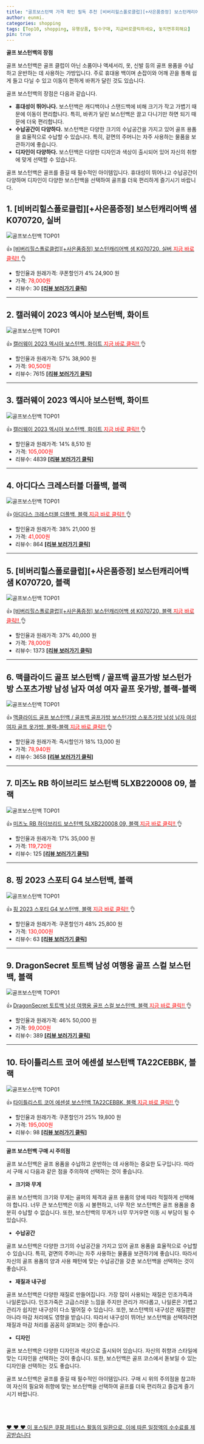 ```yaml
---
title: "골프보스턴백 가격 확인 필독 추천 [비버리힐스폴로클럽][+사은품증정] 보스턴캐리어백 샘 K070720, 실버 비교 장점 구매가이드"
author: eunmi.
categories: shopping
tags: [Top10, shopping, 유행상품, 필수구매, 지금바로클릭하세요, 놓치면후회해요]
pin: true
---
```

**골프 보스턴백의 장점**

골프 보스턴백은 골프 클럽이 아닌 소품이나 액세서리, 옷, 신발 등의 골프 용품을 수납하고 운반하는 데 사용하는 가방입니다. 주로 휴대용 백이며 손잡이와 어깨 끈을 통해 쉽게 들고 다닐 수 있고 이동이 편하게 바퀴가 달린 것도 있습니다.

골프 보스턴백의 장점은 다음과 같습니다.

* **휴대성이 뛰어나다.** 보스턴백은 캐디백이나 스탠드백에 비해 크기가 작고 가볍기 때문에 이동이 편리합니다. 특히, 바퀴가 달린 보스턴백은 끌고 다니기만 하면 되기 때문에 더욱 편리합니다.
* **수납공간이 다양하다.** 보스턴백은 다양한 크기의 수납공간을 가지고 있어 골프 용품을 효율적으로 수납할 수 있습니다. 특히, 겉면의 주머니는 자주 사용하는 물품을 보관하기에 좋습니다.
* **디자인이 다양하다.** 보스턴백은 다양한 디자인과 색상이 출시되어 있어 자신의 취향에 맞게 선택할 수 있습니다.

골프 보스턴백은 골프를 즐길 때 필수적인 아이템입니다. 휴대성이 뛰어나고 수납공간이 다양하며 디자인이 다양한 보스턴백을 선택하여 골프를 더욱 편리하게 즐기시기 바랍니다.

   

## 1. [비버리힐스폴로클럽][+사은품증정] 보스턴캐리어백 샘 K070720, 실버

![골프보스턴백 TOP01](https://thumbnail8.coupangcdn.com/thumbnails/remote/230x230ex/image/vendor_inventory/d41c/8e4a4e41a764ba08d15b652fb4b58466695c6bda7f57b4d94dc961a02ade.jpg)


👍 [[비버리힐스폴로클럽][+사은품증정] 보스턴캐리어백 샘 K070720, 실버 <font color=red> 지금 바로 클릭!! </font> ](https://link.coupang.com/re/AFFSDP?lptag=AF3617701&subid=GithubCoopas&pageKey=4649709228&traceid=V0-153&itemId=5795235561&vendorItemId=72495144849) 👌 


- 할인율과 원래가격: 쿠폰할인가 4%  24,900   원
- 가격: <span style='color:red'>78,000원</span>
- 리뷰수: 30  [**[리뷰 보러가기 클릭]**](https://link.coupang.com/re/AFFSDP?lptag=AF3617701&subid=GithubCoopas&pageKey=4649709228&traceid=V0-153&itemId=5795235561&vendorItemId=72495144849)

---


   

## 2. 캘러웨이 2023 엑시아 보스턴백, 화이트

![골프보스턴백 TOP01](https://thumbnail7.coupangcdn.com/thumbnails/remote/230x230ex/image/vendor_inventory/02c0/5f4a66b2ceefd48ba87e9ae0270f85a90904e0f22e707fc4225ccc4372e1.jpg)


👍 [캘러웨이 2023 엑시아 보스턴백, 화이트 <font color=red> 지금 바로 클릭!! </font> ](https://link.coupang.com/re/AFFSDP?lptag=AF3617701&subid=GithubCoopas&pageKey=7414805558&traceid=V0-153&itemId=19220454752&vendorItemId=85201396224) 👌 


- 할인율과 원래가격: 57%  38,900   원
- 가격: <span style='color:red'>90,500원</span>
- 리뷰수: 7615  [**[리뷰 보러가기 클릭]**](https://link.coupang.com/re/AFFSDP?lptag=AF3617701&subid=GithubCoopas&pageKey=7414805558&traceid=V0-153&itemId=19220454752&vendorItemId=85201396224)

---


   

## 3. 캘러웨이 2023 엑시아 보스턴백, 화이트

![골프보스턴백 TOP01](https://thumbnail6.coupangcdn.com/thumbnails/remote/230x230ex/image/vendor_inventory/940b/392d8d79a0bb51ae0ebf35a2bfa0f7e4830874154e353a492e326acb5631.jpg)


👍 [캘러웨이 2023 엑시아 보스턴백, 화이트 <font color=red> 지금 바로 클릭!! </font> ](https://link.coupang.com/re/AFFSDP?lptag=AF3617701&subid=GithubCoopas&pageKey=7090498070&traceid=V0-153&itemId=17667919942&vendorItemId=84833335241) 👌 


- 할인율과 원래가격: 14%  8,510   원
- 가격: <span style='color:red'>105,000원</span>
- 리뷰수: 4839  [**[리뷰 보러가기 클릭]**](https://link.coupang.com/re/AFFSDP?lptag=AF3617701&subid=GithubCoopas&pageKey=7090498070&traceid=V0-153&itemId=17667919942&vendorItemId=84833335241)

---


   

## 4. 아디다스 크레스터블 더플백, 블랙

![골프보스턴백 TOP01](https://thumbnail9.coupangcdn.com/thumbnails/remote/230x230ex/image/retail/images/2023/09/28/10/5/4e8f9500-0e8a-416c-a101-6f5d166bae57.jpg)


👍 [아디다스 크레스터블 더플백, 블랙 <font color=red> 지금 바로 클릭!! </font> ](https://link.coupang.com/re/AFFSDP?lptag=AF3617701&subid=GithubCoopas&pageKey=7442134567&traceid=V0-153&itemId=19354708068&vendorItemId=87312687565) 👌 


- 할인율과 원래가격: 38%  21,000   원
- 가격: <span style='color:red'>41,000원</span>
- 리뷰수: 864  [**[리뷰 보러가기 클릭]**](https://link.coupang.com/re/AFFSDP?lptag=AF3617701&subid=GithubCoopas&pageKey=7442134567&traceid=V0-153&itemId=19354708068&vendorItemId=87312687565)

---


   

## 5. [비버리힐스폴로클럽][+사은품증정] 보스턴캐리어백 샘 K070720, 블랙

![골프보스턴백 TOP01](https://thumbnail10.coupangcdn.com/thumbnails/remote/230x230ex/image/vendor_inventory/48cc/adcaf75e66e87b4ee74c9d902fc9094a00b367867c6b901b844bb0a9b06e.jpg)


👍 [[비버리힐스폴로클럽][+사은품증정] 보스턴캐리어백 샘 K070720, 블랙 <font color=red> 지금 바로 클릭!! </font> ](https://link.coupang.com/re/AFFSDP?lptag=AF3617701&subid=GithubCoopas&pageKey=4649709228&traceid=V0-153&itemId=5795235551&vendorItemId=72495144800) 👌 


- 할인율과 원래가격: 37%  40,000   원
- 가격: <span style='color:red'>78,000원</span>
- 리뷰수: 1373  [**[리뷰 보러가기 클릭]**](https://link.coupang.com/re/AFFSDP?lptag=AF3617701&subid=GithubCoopas&pageKey=4649709228&traceid=V0-153&itemId=5795235551&vendorItemId=72495144800)

---


   

## 6. 맥클라이드 골프 보스턴백 / 골프백 골프가방 보스턴가방 스포츠가방 남성 남자 여성 여자 골프 옷가방, 블랙-블랙

![골프보스턴백 TOP01](https://thumbnail10.coupangcdn.com/thumbnails/remote/230x230ex/image/vendor_inventory/8c47/1b17b3dd8552224be5a04d8fc150b6e1e335ef29ac9d8353356458b889e5.jpg)


👍 [맥클라이드 골프 보스턴백 / 골프백 골프가방 보스턴가방 스포츠가방 남성 남자 여성 여자 골프 옷가방, 블랙-블랙 <font color=red> 지금 바로 클릭!! </font> ](https://link.coupang.com/re/AFFSDP?lptag=AF3617701&subid=GithubCoopas&pageKey=7413355&traceid=V0-153&itemId=32707765&vendorItemId=83952893927) 👌 


- 할인율과 원래가격: 즉시할인가 18%  13,000   원
- 가격: <span style='color:red'>78,940원</span>
- 리뷰수: 3658  [**[리뷰 보러가기 클릭]**](https://link.coupang.com/re/AFFSDP?lptag=AF3617701&subid=GithubCoopas&pageKey=7413355&traceid=V0-153&itemId=32707765&vendorItemId=83952893927)

---


   

## 7. 미즈노 RB 하이브리드 보스턴백 5LXB220008 09, 블랙

![골프보스턴백 TOP01](https://thumbnail7.coupangcdn.com/thumbnails/remote/230x230ex/image/retail/images/2022/04/14/11/9/de4abda9-471a-4bae-adc0-6667b4bfc84f.jpg)


👍 [미즈노 RB 하이브리드 보스턴백 5LXB220008 09, 블랙 <font color=red> 지금 바로 클릭!! </font> ](https://link.coupang.com/re/AFFSDP?lptag=AF3617701&subid=GithubCoopas&pageKey=6457919573&traceid=V0-153&itemId=14043850726&vendorItemId=81291610736) 👌 


- 할인율과 원래가격: 17%  35,000   원
- 가격: <span style='color:red'>119,720원</span>
- 리뷰수: 125  [**[리뷰 보러가기 클릭]**](https://link.coupang.com/re/AFFSDP?lptag=AF3617701&subid=GithubCoopas&pageKey=6457919573&traceid=V0-153&itemId=14043850726&vendorItemId=81291610736)

---


   

## 8. 핑 2023 스포티 G4 보스턴백, 블랙

![골프보스턴백 TOP01](https://thumbnail8.coupangcdn.com/thumbnails/remote/230x230ex/image/vendor_inventory/85b9/c692b213964b4601dfe0d16f502a017e81945904603bf302126942853e4d.jpg)


👍 [핑 2023 스포티 G4 보스턴백, 블랙 <font color=red> 지금 바로 클릭!! </font> ](https://link.coupang.com/re/AFFSDP?lptag=AF3617701&subid=GithubCoopas&pageKey=7414803255&traceid=V0-153&itemId=19220446546&vendorItemId=85628410154) 👌 


- 할인율과 원래가격: 쿠폰할인가 48%  25,800   원
- 가격: <span style='color:red'>130,000원</span>
- 리뷰수: 63  [**[리뷰 보러가기 클릭]**](https://link.coupang.com/re/AFFSDP?lptag=AF3617701&subid=GithubCoopas&pageKey=7414803255&traceid=V0-153&itemId=19220446546&vendorItemId=85628410154)

---


   

## 9. DragonSecret 토트백 남성 여행용 골프 스컬 보스턴백, 블랙

![골프보스턴백 TOP01](https://thumbnail7.coupangcdn.com/thumbnails/remote/230x230ex/image/vendor_inventory/31eb/664ae614bcae421deb8f477da67b72d17b3c610175cc7c9360b361672c86.jpg)


👍 [DragonSecret 토트백 남성 여행용 골프 스컬 보스턴백, 블랙 <font color=red> 지금 바로 클릭!! </font> ](https://link.coupang.com/re/AFFSDP?lptag=AF3617701&subid=GithubCoopas&pageKey=7373711763&traceid=V0-153&itemId=19027222211&vendorItemId=86151407497) 👌 


- 할인율과 원래가격: 46%  50,000   원
- 가격: <span style='color:red'>99,000원</span>
- 리뷰수: 389  [**[리뷰 보러가기 클릭]**](https://link.coupang.com/re/AFFSDP?lptag=AF3617701&subid=GithubCoopas&pageKey=7373711763&traceid=V0-153&itemId=19027222211&vendorItemId=86151407497)

---


   

## 10. 타이틀리스트 코어 에센셜 보스턴백 TA22CEBBK, 블랙

![골프보스턴백 TOP01](https://thumbnail7.coupangcdn.com/thumbnails/remote/230x230ex/image/vendor_inventory/ceae/0857d8b653e13f96233d356ef6cda90c3ac5e19f842b1a44d006d909fcb1.jpg)


👍 [타이틀리스트 코어 에센셜 보스턴백 TA22CEBBK, 블랙 <font color=red> 지금 바로 클릭!! </font> ](https://link.coupang.com/re/AFFSDP?lptag=AF3617701&subid=GithubCoopas&pageKey=6790428968&traceid=V0-153&itemId=15996645709&vendorItemId=85656150147) 👌 


- 할인율과 원래가격: 쿠폰할인가 25%  19,800   원
- 가격: <span style='color:red'>195,000원</span>
- 리뷰수: 98  [**[리뷰 보러가기 클릭]**](https://link.coupang.com/re/AFFSDP?lptag=AF3617701&subid=GithubCoopas&pageKey=6790428968&traceid=V0-153&itemId=15996645709&vendorItemId=85656150147)

---
**골프 보스턴백 구매 시 주의점**

골프 보스턴백은 골프 용품을 수납하고 운반하는 데 사용하는 중요한 도구입니다. 따라서 구매 시 다음과 같은 점을 주의하여 선택하는 것이 좋습니다.

* **크기와 무게**

골프 보스턴백의 크기와 무게는 골퍼의 체격과 골프 용품의 양에 따라 적절하게 선택해야 합니다. 너무 큰 보스턴백은 이동 시 불편하고, 너무 작은 보스턴백은 골프 용품을 충분히 수납할 수 없습니다. 또한, 보스턴백의 무게가 너무 무거우면 이동 시 부담이 될 수 있습니다.

* **수납공간**

골프 보스턴백은 다양한 크기의 수납공간을 가지고 있어 골프 용품을 효율적으로 수납할 수 있습니다. 특히, 겉면의 주머니는 자주 사용하는 물품을 보관하기에 좋습니다. 따라서 자신의 골프 용품의 양과 사용 패턴에 맞는 수납공간을 갖춘 보스턴백을 선택하는 것이 좋습니다.

* **재질과 내구성**

골프 보스턴백은 다양한 재질로 만들어집니다. 가장 많이 사용되는 재질은 인조가죽과 나일론입니다. 인조가죽은 고급스러운 느낌을 주지만 관리가 까다롭고, 나일론은 가볍고 관리가 쉽지만 내구성이 다소 떨어질 수 있습니다. 또한, 보스턴백의 내구성은 재질뿐만 아니라 마감 처리에도 영향을 받습니다. 따라서 내구성이 뛰어난 보스턴백을 선택하려면 재질과 마감 처리를 꼼꼼히 살펴보는 것이 좋습니다.

* **디자인**

골프 보스턴백은 다양한 디자인과 색상으로 출시되어 있습니다. 자신의 취향과 스타일에 맞는 디자인을 선택하는 것이 좋습니다. 또한, 보스턴백은 골프 코스에서 돋보일 수 있는 디자인을 선택하는 것도 좋습니다.

골프 보스턴백은 골프를 즐길 때 필수적인 아이템입니다. 구매 시 위의 주의점을 참고하여 자신의 필요와 취향에 맞는 보스턴백을 선택하여 골프를 더욱 편리하고 즐겁게 즐기시기 바랍니다.<br><br><br><br><br> [ ❤ ❤ ❤ 이 포스팅은 쿠팡 파트너스 활동의 일환으로, 이에 따른 일정액의 수수료를 제공받습니다](https://link.coupang.com/a/bcEFyh)